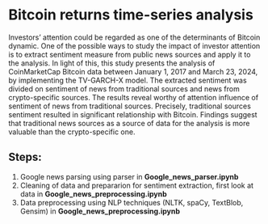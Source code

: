 # Bitcoin returns time-series analysis

Investors’ attention could be regarded as one of the determinants of Bitcoin dynamic. One of the possible ways to study the impact of investor attention is to extract sentiment measure from public news sources and apply it to the analysis. In light of this, this study presents the analysis of CoinMarketCap Bitcoin data between January 1, 2017 and March 23, 2024, by implementing the TV-GARCH-X model. The extracted sentiment was divided on sentiment of news from traditional sources and news from crypto-specific sources. The results reveal worthy of attention influence of sentiment of news from traditional sources. Precisely, traditional sources sentiment resulted in significant relationship with Bitcoin. Findings suggest that traditional news sources as a source of data for the analysis is more valuable than the crypto-specific one.

## Steps:  
1) Google news parsing using parser in **Google_news_parser.ipynb**
2) Cleaning of data and prepararion for sentiment extraction, first look at data in **Google_news_preprocessing.ipynb**
3) Data preprocessing using NLP techniques (NLTK, spaCy, TextBlob, Gensim) in **Google_news_preprocessing.ipynb**
